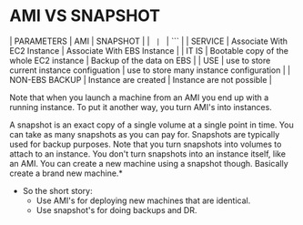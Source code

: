 # AMI VS SNAPSHOT


   |  PARAMETERS  |  AMI  |  SNAPSHOT  |
   |  ```  |  ```  |  ```  |
   |  SERVICE  | Associate With EC2 Instance  | Associate With EBS Instance  |
   |  IT IS  |  Bootable copy of the whole EC2 instance  |  Backup of the data on EBS  |
   |  USE  |  use to store current instance configuation  |  use to store many instance configuration  |
   |  NON-EBS BACKUP  |  Instance are created  |  Instance are not possible  |



Note that when you launch a machine from an AMI you end up with a running instance. To put it another way, you turn AMI's into instances.

A snapshot is an exact copy of a single volume at a single point in time. You can take as many snapshots as you can pay for.
Snapshots are typically used for backup purposes.
Note that you turn snapshots into volumes to attach to an instance. You don't turn snapshots into an instance itself, like an AMI.
You can create a new machine using a snapshot though. Basically create a brand new machine.*

- So the short story:
  - Use AMI's for deploying new machines that are identical.
  - Use snapshot's for doing backups and DR.